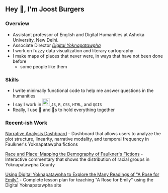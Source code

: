 ## Hey :wave:, I'm Joost Burgers

### Overview

- Assistant professor of English and Digital Humanities at Ashoka University, New Delhi. 
- Associate Director [*Digital Yoknapatawpha*](http://faulkner.iath.virginia.edu/)
- I work on fuzzy data visualization and literary cartography
- I make maps of places that never were, in ways that have not been done before
  - some people like them

### Skills
- I write minimally functional code to help me answer questions in the humanities
- I say I work in <a href="https://pytorch.org/" target="_blank"> <img src="images/css.svg" alt="pytorch" height="24px"/> </a> `JS`, `R`, `CSS`, `HTML`, and `QGIS`
- Really, I use :thread: and 📎s to hold everything together

### Recent-ish Work

[Narrative Analysis Dashboard](http://faulkner.iath.virginia.edu/narrativeanalysis.html) - Dashboard that allows users to analyze the plot structure, linearity, narrative modality, and temporal frequency in Faulkner's Yoknapatawpha fictions

[Race and Place: Mapping the Demography of Faulkner's Fictions](http://faulkner.iath.virginia.edu/racial_demography/) - Interactive commentary that shows the distribution of racial groups in Yoknapatawpha County

[Using Digital Yoknapatawpha to Explore the Many Readings of "A Rose for Emily"](https://faulkner.drupal.shanti.virginia.edu/content/burgersrevideos) - Complete lesson plan for teaching "A Rose for Emily" using the Digital Yoknapatawpha site





<!---
joostburgers/joostburgers is a ✨ special ✨ repository because its `README.md` (this file) appears on your GitHub profile.
You can click the Preview link to take a look at your changes.
--->
